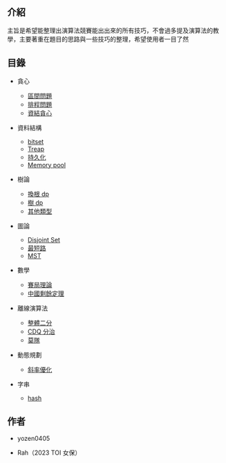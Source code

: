 ## 介紹

主旨是希望能整理出演算法競賽能出出來的所有技巧，不會過多提及演算法的教學，主要著重在題目的思路與一些技巧的整理，希望使用者一目了然

## 目錄

- 貪心
	- <a href="/wiki/basic/greedy/interval" target="_blank">區間問題</a>
	- <a href="/wiki/basic/greedy/interval_scheduling" target="_blank">排程問題</a>
	- <a href="/wiki/basic/greedy/ds" target="_blank">資結貪心</a>

- 資料結構
	- <a href="/wiki/ds/bitset" target="_blank">bitset</a> 
	- <a href="/wiki/ds/treap" target="_blank">Treap</a>
	- <a href="/wiki/ds/persistent" target="_blank">持久化</a>
	- <a href="/wiki/ds/memory_pool" target="_blank">Memory pool</a>

- 樹論

	- <a href="/wiki/graph/solving_for_all_roots" target="_blank">換根 dp</a>
	- <a href="/wiki/graph/tree_dp" target="_blank">樹 dp</a>
	- <a href="/wiki/graph/other_problem" target="_blank">其他類型</a>

- 圖論
	- <a href="/wiki/graph/DSU" target="_blank">Disjoint Set</a>
	- <a href="/wiki/graph/SP" target="_blank">最短路</a>
	- <a href="/wiki/graph/mst" target="_blank">MST</a>

- 數學
	- <a href="/wiki/math/game_theory" target="_blank">賽局理論</a>
	- <a href="/wiki/math/crt" target="_blank">中國剩餘定理</a>

- 離線演算法
	- <a href="/wiki/offline/parallel-binsearch" target="_blank">整體二分</a>
	- <a href="/wiki/offline/cdq" target="_blank">CDQ 分治</a>
	- <a href="/wiki/offline/mo-algo" target="_blank">莫隊</a>

- 動態規劃
	- <a href="/wiki/dp/convex_hull_trick" target="_blank">斜率優化</a>
	
- 字串
	- <a href="/wiki/string/hash" target="_blank">hash</a>


## 作者

- yozen0405

- Rah（2023 TOI 女保）


